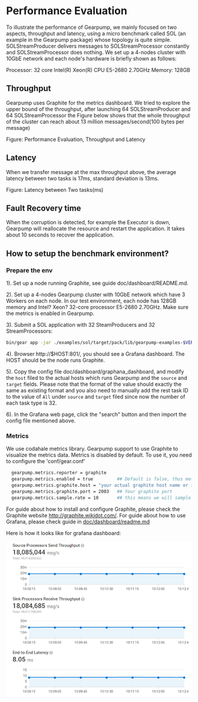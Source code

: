 # Performance Evaluation

To illustrate the performance of Gearpump, we mainly focused on two aspects, throughput and latency, using a micro benchmark called SOL (an example in the Gearpump package) whose topology is quite simple. SOLStreamProducer delivers messages to SOLStreamProcessor constantly and SOLStreamProcessor does nothing. We set up a 4-nodes cluster with 10GbE network and each node's hardware is briefly shown as follows:

Processor: 32 core Intel(R) Xeon(R) CPU E5-2680 2.70GHz
Memory: 128GB

## Throughput

Gearpump uses Graphite for the metrics dashboard. We tried to explore the upper bound of the throughput, after launching 64 SOLStreamProducer and 64 SOLStreamProcessor the Figure below shows that the whole throughput of the cluster can reach about 13 million messages/second(100 bytes per message)
 
Figure: Performance Evaluation, Throughput and Latency

## Latency

When we transfer message at the max throughput above, the average latency between two tasks is 17ms, standard deviation is 13ms.
 
Figure: Latency between Two tasks(ms)

## Fault Recovery time

When the corruption is detected, for example the Executor is down, Gearpump will reallocate the resource and restart the application. It takes about 10 seconds to recover the application.

## How to setup the benchmark environment?

### Prepare the env

1). Set up a node running Graphite, see guide doc/dashboard/README.md. 

2). Set up a 4-nodes Gearpump cluster with 10GbE network which have 3 Workers on each node. In our test environment, each node has 128GB memory and Intel? Xeon? 32-core processor E5-2680 2.70GHz. Make sure the metrics is enabled in Gearpump.

3). Submit a SOL application with 32 SteamProducers and 32 StreamProcessors:
  
```bash
bin/gear app -jar ./examples/sol/target/pack/lib/gearpump-examples-$VERSION.jar org.apache.gearpump.streaming.examples.sol.SOL -streamProducer 32 -streamProcessor 32 -runseconds 600
```

4). Browser http://$HOST:801/, you should see a Grafana dashboard. The HOST should be the node runs Graphite.

5). Copy the config file doc/dashboard/graphana_dashboard, and modify the `host` filed to the actual hosts which runs Gearpump and the `source` and `target` fields. Please note that the format of the value should exactly the same as existing format and you also need to manually add the rest task ID to the value of `All` under `source` and `target` filed since now the number of each task type is 32.

6). In the Grafana web page, click the "search" button and then import the config file mentioned above.

### Metrics

We use codahale metrics library. Gearpump support to use Graphite to visualize the metrics data. Metrics is disabled by default. To use it, you need to configure the 'conf/gear.conf'

```bash
  gearpump.metrics.reporter = graphite
  gearpump.metrics.enabled = true         ## Default is false, thus metrics is not enabled.
  gearpump.metrics.graphite.host = "your actual graphite host name or ip"  
  gearpump.metrics.graphite.port = 2003   ## Your graphite port
  gearpump.metrics.sample.rate = 10       ## this means we will sample 1 message for every 10 messages
```
  
For guide about how to install and configure Graphite, please check the Graphite website http://graphite.wikidot.com/.  For guide about how to use Grafana, please check guide in [doc/dashboard/readme.md](https://github.com/intel-hadoop/gearpump/blob/master/doc/dashboard/README.md)

Here is how it looks like for grafana dashboard:

![](/img/dashboard.png)
